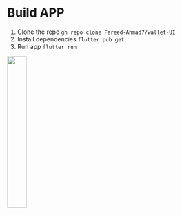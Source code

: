 # Build APP
1. Clone the repo `gh repo clone Fareed-Ahmad7/wallet-UI`
2. Install dependencies `flutter pub get`
3. Run app `flutter run`


<img src="https://github.com/Fareed-Ahmad7/wallet-UI/assets/90202062/257e33ca-6418-4d3c-875b-b11abc10b652" width=30% height=30%>
